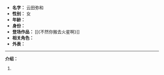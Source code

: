 
- **名字：** 云田弥和
- **性别：** 女
- **年龄：** 
- **身份：** 
- **登场作品：** [[《不然你搬去火星啊》]]
- **相关角色：** 
- **外表：** 

---

**介绍：** 

1. 
